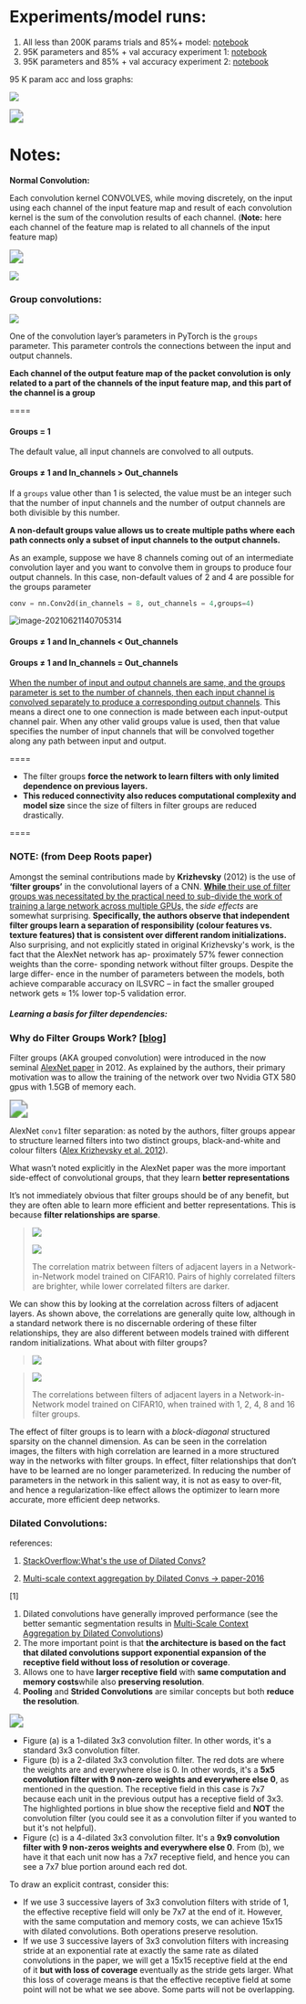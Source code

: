 
# Experiments/model runs:
 1) All less than 200K params trials and 85%+ model: [notebook](https://github.com/MANU-CHAUHAN/topgun/blob/main/s7/EVA_6_S7_All_trials_%2B_last_model_with_85%2B_acc.ipynb)
 2) 95K parameters and 85% + val accuracy experiment 1: [notebook](https://github.com/MANU-CHAUHAN/topgun/blob/main/s7/EVA_6_S7_95_9K_params_separate_exp_2_85_crossed.ipynb)
 3) 95K parameters and 85% + val accuracy experiment 2: [notebook](https://github.com/MANU-CHAUHAN/topgun/blob/main/s7/EVA_6_S7_95K_params_separate_exp_3_complete_more_than_85_.ipynb) 

95 K param acc and loss graphs:

![](/Users/manu/Documents/workspace/github/EVA6/s7/exp3.png)

<img src="/Users/manu/Documents/workspace/github/EVA6/s7/exp2.png" style="zoom:150%;" />



# Notes:

**Normal Convolution:**

Each convolution kernel CONVOLVES, while moving discretely, on the input using each channel of the input feature map and result of each convolution kernel is the sum of the convolution results of each channel. (**Note:** here each channel of the feature map is related to all channels of the input feature map)

<img src="../resources/s7-2.png" style="zoom:150%;" />



![](../resources/s7-4.jpeg)



### Group convolutions:

![](../resources/s7-3.jpeg)

One of the convolution layer’s parameters in PyTorch is the `groups` parameter. This parameter controls the connections between the input and output channels.

**Each channel of the output feature map of the packet convolution is only related to a part of the channels of the input feature map, and this part of the channel is a group**



====

#### Groups = 1

The default value, all input channels are convolved to all outputs.

#### Groups ≠ 1 and In_channels > Out_channels

If a `groups` value other than 1 is selected, the  value must be an integer such that the number of input channels and the number of output channels are both divisible by this number.

**A non-default groups value allows us to create multiple paths where each path connects only a subset of input channels to the output channels.**

As an example, suppose we have 8 channels coming out of an intermediate convolution layer and you want to convolve them in groups to produce four output channels. In this case, non-default values of 2 and 4 are possible for the groups parameter

```python
conv = nn.Conv2d(in_channels = 8, out_channels = 4,groups=4)
```





![image-20210621140705314](../resources/s7-1.png)





#### Groups ≠ 1 and In_channels < Out_channels

#### Groups ≠ 1 and In_channels = Out_channels

<u>When the number of input and output channels are same, and the groups parameter is set to the number of channels, then each input channel is convolved separately to produce a corresponding output channels</u>. This means a direct one to one connection is made between each input-output channel pair. When any other valid groups value is used, then that value specifies the number of input channels that will be convolved together along any path between input and output.

====

- The filter groups **force the network to learn filters with only limited dependence on previous layers.**
- **This reduced connectivity also reduces computational complexity and model size** since the size of filters in filter groups are reduced drastically.

====

### NOTE: (from Deep Roots paper)

Amongst the seminal contributions made by **Krizhevsky** (2012) is the use of **‘filter groups’** in the convolutional layers of a CNN. <u>**While** their use of filter groups was necessitated by the practical need to sub-divide the work of training a large network across multiple GPUs,</u> the *side effects* are somewhat surprising. **Specifically, the authors observe that independent filter groups learn a separation of responsibility (colour features vs. texture features) that is consistent over different random initializations.** Also surprising, and not explicitly stated in original Krizhevsky's work, is the fact that the AlexNet network has ap- proximately 57% fewer connection weights than the corre- sponding network without filter groups. Despite the large differ- ence in the number of parameters between the models, both achieve comparable accuracy on ILSVRC – in fact the smaller grouped network gets ≈ 1% lower top-5 validation error.

##### Learning a basis for filter dependencies:



### Why do Filter Groups Work? [[blog](https://blog.yani.ai/filter-group-tutorial/)]

Filter groups (AKA grouped convolution) were introduced in the now seminal [AlexNet paper](https://papers.nips.cc/paper/4824-imagenet-classification-with-deep-convolutional-neural-networks) in 2012. As explained by the authors, their primary motivation was to allow the training of the network over two Nvidia GTX 580 gpus with 1.5GB of memory each.



<img src="../resources/alexnetfilters.png" style="zoom:200%;" />

AlexNet `conv1` filter separation: as noted by the authors, filter groups appear to structure learned filters into two distinct groups, black-and-white and colour filters ([Alex Krizhevsky et al. 2012](https://papers.nips.cc/paper/4824-imagenet-classification-with-deep-convolutional-neural-networks)).



What wasn’t noted explicitly in the AlexNet paper was the more important side-effect of convolutional groups, that they learn **better representations**



It’s not immediately obvious that filter groups should be of any benefit, but they are often able to learn more efficient and better representations. This is because **filter relationships are sparse**.





> ![](/Users/manu/Documents/workspace/github/EVA6/resources/cifar-nin-4pad-conv8-corr.png)
>
> ![](../resources/colorbar.svg)
>
> The correlation matrix between filters of adjacent layers in a Network-in-Network model trained on CIFAR10. Pairs of highly correlated filters are brighter, while lower correlated filters are darker.



We can show this by looking at the correlation across filters of adjacent layers. As shown above, the correlations are generally quite low, although in a standard network there is no discernable ordering of these filter relationships, they are also different between models trained with different random initializations. What about with filter groups?



>
>
>![](../resources/cifar-nin-groupanimation.gif)

> ![](/Users/manu/Documents/workspace/github/EVA6/resources/colorbar.svg)
>
> The correlations between filters of adjacent layers in a Network-in-Network model trained on CIFAR10, when trained with 1, 2, 4, 8 and 16 filter groups.



The effect of filter groups is to learn with a *block-diagonal* structured sparsity on the channel dimension. As can be seen in the correlation images, the filters with high correlation are learned in a more structured way in the networks with filter groups. In effect, filter relationships that don’t have to be learned are no longer parameterized. In reducing the number of parameters in the network in this salient way, it is not as easy to over-fit, and hence a regularization-like effect allows the optimizer to learn more accurate, more efficient deep networks.



### Dilated Convolutions:

references:

1. [StackOverflow:What's the use of Dilated Convs?](https://stackoverflow.com/q/41178576/3903762)

2. [Multi-scale context aggregation by Dilated Convs -> paper-2016](https://arxiv.org/abs/1511.07122)



[1]

1. Dilated convolutions have generally improved performance (see the better semantic segmentation results in [Multi-Scale Context Aggregation by Dilated Convolutions](https://arxiv.org/pdf/1511.07122.pdf))
2. The more important point is that **the architecture is based on the fact that dilated convolutions support exponential expansion of the receptive field without loss of resolution or coverage**.
3. Allows one to have **larger receptive field** with **same computation and memory costs**while also **preserving resolution**.
4. **Pooling** and **Strided Convolutions** are similar concepts but both **reduce the resolution**. 



<img src="../resources/dilated-conv-1.png" style="zoom:150%;" />

- Figure (a) is a 1-dilated 3x3 convolution filter. In other words, it's a standard 3x3 convolution filter.
- Figure (b) is a 2-dilated 3x3 convolution filter. The red dots are where the weights are and everywhere else is 0. In other words, it's a **5x5 convolution filter with 9 non-zero weights and everywhere else 0**, as mentioned in the question. The receptive field in this case is 7x7 because each unit in the previous output has a receptive field of 3x3. The highlighted portions in blue show the receptive field and **NOT** the convolution filter (you could see it as a convolution filter if you wanted to but it's not helpful).
- Figure (c) is a 4-dilated 3x3 convolution filter. It's a **9x9 convolution filter with 9 non-zeros weights and everywhere else 0**. From (b), we have it that each unit now has a 7x7 receptive field, and hence you can see a 7x7 blue portion around each red dot.



To draw an explicit contrast, consider this:

- If we use 3 successive layers of 3x3 convolution filters with stride of 1, the effective receptive field will only be 7x7 at the end of it. However, with the same computation and memory costs, we can achieve 15x15 with dilated convolutions. Both operations preserve resolution.
- If we use 3 successive layers of 3x3 convolution filters with increasing stride at an exponential rate at exactly the same rate as dilated convolutions in the paper, we will get a 15x15 receptive field at the end of it **but with loss of coverage** eventually as the stride gets larger. What this loss of coverage means is that the effective receptive field at some point will not be what we see above. Some parts will not be overlapping.

